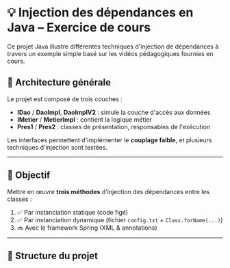 # 💡 Injection des dépendances en Java – Exercice de cours

Ce projet Java illustre différentes techniques d'injection de dépendances à travers un exemple simple basé sur les vidéos pédagogiques fournies en cours.

## 🧱 Architecture générale

Le projet est composé de trois couches :
- **IDao** / **DaoImpl**, **DaoImplV2** : simule la couche d'accès aux données
- **IMetier** / **MetierImpl** : contient la logique métier
- **Pres1** / **Pres2** : classes de présentation, responsables de l'exécution

Les interfaces permettent d'implémenter le **couplage faible**, et plusieurs techniques d'injection sont testées.

---

## 🎯 Objectif

Mettre en œuvre **trois méthodes** d'injection des dépendances entre les classes :
1. ✅ Par instanciation statique (code figé)
2. ✅ Par instanciation dynamique (fichier `config.txt` + `Class.forName(...)`)
3. 🔜 Avec le framework Spring (XML & annotations)

---

## 📂 Structure du projet


